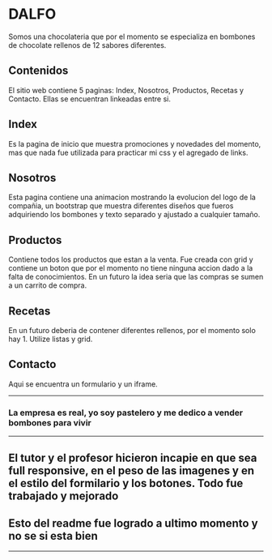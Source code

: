 # DALFO

Somos una chocolateria que por el momento se especializa en bombones de chocolate rellenos de 12 sabores diferentes.

## Contenidos

El sitio web contiene 5 paginas: Index, Nosotros, Productos, Recetas y Contacto.
Ellas se encuentran linkeadas entre si.

## Index

Es la pagina de inicio que muestra promociones y novedades del momento, mas que nada fue utilizada para practicar mi css y el agregado de links.

## Nosotros

Esta pagina contiene una animacion mostrando la evolucion del logo de la compañia, un bootstrap que muestra diferentes diseños que fueros adquiriendo los bombones y texto separado y ajustado a cualquier tamaño.

## Productos

Contiene todos los productos que estan a la venta. Fue creada con grid y contiene un boton que por el momento no tiene ninguna accion dado a la falta de conocimientos. En un futuro la idea seria que las compras se sumen a un carrito de compra.

## Recetas

En un futuro deberia de contener diferentes rellenos, por el momento solo hay 1. Utilize listas y grid.

## Contacto

Aqui se encuentra un formulario y un iframe.

***

### La empresa es real, yo soy pastelero y me dedico a vender bombones para vivir

***

## El tutor y el profesor hicieron incapie en que sea full responsive, en el peso de las imagenes y en el estilo del formilario y los botones. Todo fue trabajado y mejorado

## Esto del readme fue logrado a ultimo momento y no se si esta bien

***
